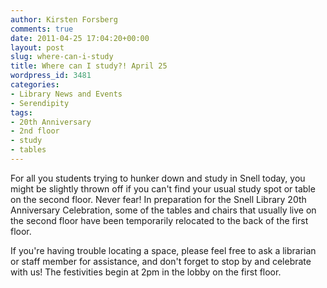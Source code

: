 ```yaml
---
author: Kirsten Forsberg
comments: true
date: 2011-04-25 17:04:20+00:00
layout: post
slug: where-can-i-study
title: Where can I study?! April 25
wordpress_id: 3481
categories:
- Library News and Events
- Serendipity
tags:
- 20th Anniversary
- 2nd floor
- study
- tables
---
```


For all you students trying to hunker down and study in Snell today, you might be slightly thrown off if you can't find your usual study spot or table on the second floor. Never fear! In preparation for the Snell Library 20th Anniversary Celebration, some of the tables and chairs that usually live on the second floor have been temporarily relocated to the back of the first floor.

If you're having trouble locating a space, please feel free to ask a librarian or staff member for assistance, and don't forget to stop by and celebrate with us! The festivities begin at 2pm in the lobby on the first floor.
